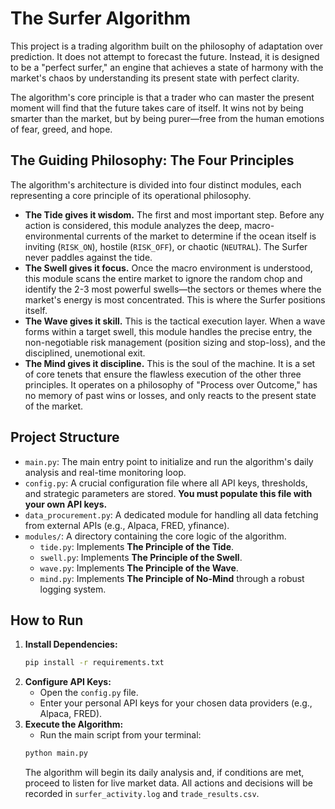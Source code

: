

# The Surfer Algorithm

This project is a trading algorithm built on the philosophy of adaptation over prediction. It does not attempt to forecast the future. Instead, it is designed to be a "perfect surfer," an engine that achieves a state of harmony with the market's chaos by understanding its present state with perfect clarity.

The algorithm's core principle is that a trader who can master the present moment will find that the future takes care of itself. It wins not by being smarter than the market, but by being purer—free from the human emotions of fear, greed, and hope.

## The Guiding Philosophy: The Four Principles

The algorithm's architecture is divided into four distinct modules, each representing a core principle of its operational philosophy.

  * **The Tide gives it wisdom.** The first and most important step. Before any action is considered, this module analyzes the deep, macro-environmental currents of the market to determine if the ocean itself is inviting (`RISK_ON`), hostile (`RISK_OFF`), or chaotic (`NEUTRAL`). The Surfer never paddles against the tide.
  * **The Swell gives it focus.** Once the macro environment is understood, this module scans the entire market to ignore the random chop and identify the 2-3 most powerful swells—the sectors or themes where the market's energy is most concentrated. This is where the Surfer positions itself.
  * **The Wave gives it skill.** This is the tactical execution layer. When a wave forms within a target swell, this module handles the precise entry, the non-negotiable risk management (position sizing and stop-loss), and the disciplined, unemotional exit.
  * **The Mind gives it discipline.** This is the soul of the machine. It is a set of core tenets that ensure the flawless execution of the other three principles. It operates on a philosophy of "Process over Outcome," has no memory of past wins or losses, and only reacts to the present state of the market.

## Project Structure

  * `main.py`: The main entry point to initialize and run the algorithm's daily analysis and real-time monitoring loop.
  * `config.py`: A crucial configuration file where all API keys, thresholds, and strategic parameters are stored. **You must populate this file with your own API keys.**
  * `data_procurement.py`: A dedicated module for handling all data fetching from external APIs (e.g., Alpaca, FRED, yfinance).
  * `modules/`: A directory containing the core logic of the algorithm.
      * `tide.py`: Implements **The Principle of the Tide**.
      * `swell.py`: Implements **The Principle of the Swell**.
      * `wave.py`: Implements **The Principle of the Wave**.
      * `mind.py`: Implements **The Principle of No-Mind** through a robust logging system.

## How to Run

1.  **Install Dependencies:**
    ```bash
    pip install -r requirements.txt
    ```
2.  **Configure API Keys:**
      * Open the `config.py` file.
      * Enter your personal API keys for your chosen data providers (e.g., Alpaca, FRED).
3.  **Execute the Algorithm:**
      * Run the main script from your terminal:
    <!-- end list -->
    ```bash
    python main.py
    ```
    The algorithm will begin its daily analysis and, if conditions are met, proceed to listen for live market data. All actions and decisions will be recorded in `surfer_activity.log` and `trade_results.csv`.
